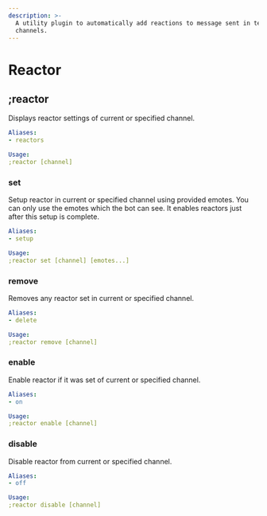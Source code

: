 ```yaml
---
description: >-
  A utility plugin to automatically add reactions to message sent in text
  channels.
---
```


# Reactor

## ;reactor

Displays reactor settings of current or specified channel.

```yaml
Aliases:
- reactors

Usage:
;reactor [channel]
```

### set

Setup reactor in current or specified channel using provided emotes. You can only use the emotes which the bot can see. It enables reactors just after this setup is complete.

```yaml
Aliases:
- setup

Usage:
;reactor set [channel] [emotes...]
```

### remove

Removes any reactor set in current or specified channel.

```yaml
Aliases:
- delete

Usage:
;reactor remove [channel]
```

### enable

Enable reactor if it was set of current or specified channel.

```yaml
Aliases:
- on

Usage:
;reactor enable [channel]
```

### disable

Disable reactor from current or specified channel.

```yaml
Aliases:
- off

Usage:
;reactor disable [channel]
```

